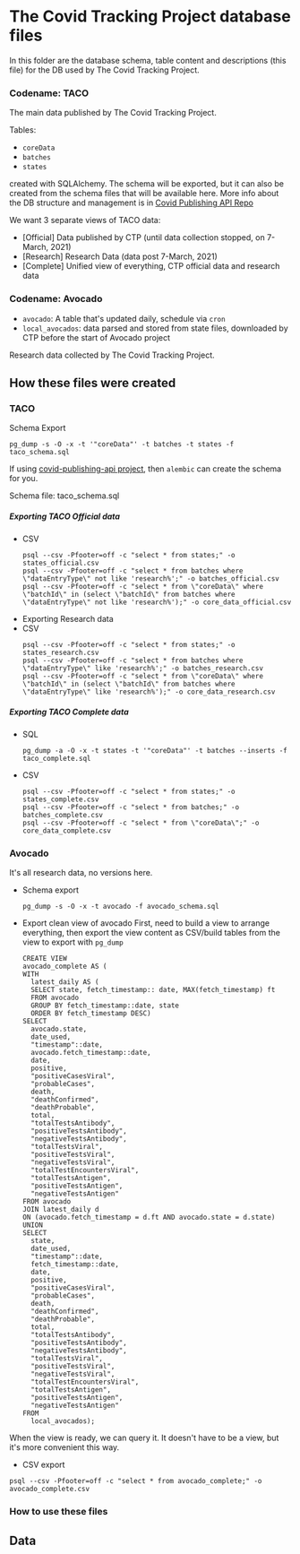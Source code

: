 # The Covid Tracking Project database files

In this folder are the database schema, table content and descriptions (this file) for the DB used by The Covid Tracking Project.

### Codename: TACO
The main data published by The Covid Tracking Project.

Tables:
- `coreData`
- `batches`
- `states`

created with SQLAlchemy. The schema will be exported, but it can also be created from the schema files that will be available here.
More info about the DB structure and management is in [Covid Publishing API Repo](https://github.com/COVID19Tracking/covid-publishing-api)

We want 3 separate views of TACO data:
  - [Official] Data published by CTP (until data collection stopped, on 7-March, 2021)
  - [Research] Research Data (data post 7-March, 2021)
  - [Complete] Unified view of everything, CTP official data and research data


### Codename: Avocado
- `avocado`: A table that's updated daily, schedule via `cron`
- `local_avocados`: data parsed and stored from state files, downloaded by CTP before the start of Avocado project

Research data collected by The Covid Tracking Project.


## How these files were created
### TACO
Schema Export
```
pg_dump -s -O -x -t '"coreData"' -t batches -t states -f taco_schema.sql
```
If using [covid-publishing-api project](https://github.com/COVID19Tracking/covid-publishing-api), then `alembic` can create the schema for you.

Schema file: taco_schema.sql

##### Exporting TACO Official data
 - CSV
   ```
   psql --csv -Pfooter=off -c "select * from states;" -o states_official.csv
   psql --csv -Pfooter=off -c "select * from batches where \"dataEntryType\" not like 'research%';" -o batches_official.csv
   psql --csv -Pfooter=off -c "select * from \"coreData\" where \"batchId\" in (select \"batchId\" from batches where \"dataEntryType\" not like 'research%');" -o core_data_official.csv
   ```
- Exporting Research data
 - CSV
   ```
   psql --csv -Pfooter=off -c "select * from states;" -o states_research.csv
   psql --csv -Pfooter=off -c "select * from batches where \"dataEntryType\" like 'research%';" -o batches_research.csv
   psql --csv -Pfooter=off -c "select * from \"coreData\" where \"batchId\" in (select \"batchId\" from batches where \"dataEntryType\" like 'research%');" -o core_data_research.csv
   ```

##### Exporting TACO Complete data
 - SQL
   ```
   pg_dump -a -O -x -t states -t '"coreData"' -t batches --inserts -f taco_complete.sql
   ```
 - CSV
   ```
   psql --csv -Pfooter=off -c "select * from states;" -o states_complete.csv
   psql --csv -Pfooter=off -c "select * from batches;" -o batches_complete.csv
   psql --csv -Pfooter=off -c "select * from \"coreData\";" -o core_data_complete.csv
    ```
 

### Avocado
It's all research data, no versions here.

- Schema export
  ```
  pg_dump -s -O -x -t avocado -f avocado_schema.sql
  ```
- Export clean view of avocado
First, need to build a view to arrange everything, then export the view content as CSV/build tables from the view to export with `pg_dump` 
  ```
  CREATE VIEW
  avocado_complete AS (
  WITH
    latest_daily AS (
    SELECT state, fetch_timestamp:: date, MAX(fetch_timestamp) ft
    FROM avocado
    GROUP BY fetch_timestamp::date, state
    ORDER BY fetch_timestamp DESC)
  SELECT
    avocado.state,
    date_used,
    "timestamp"::date,
    avocado.fetch_timestamp::date,
    date,
    positive,
    "positiveCasesViral",
    "probableCases",
    death,
    "deathConfirmed",
    "deathProbable",
    total,
    "totalTestsAntibody",
    "positiveTestsAntibody",
    "negativeTestsAntibody",
    "totalTestsViral",
    "positiveTestsViral",
    "negativeTestsViral",
    "totalTestEncountersViral",
    "totalTestsAntigen",
    "positiveTestsAntigen",
    "negativeTestsAntigen"
  FROM avocado
  JOIN latest_daily d
  ON (avocado.fetch_timestamp = d.ft AND avocado.state = d.state) UNION
  SELECT
    state,
    date_used,
    "timestamp"::date,
    fetch_timestamp::date,
    date,
    positive,
    "positiveCasesViral",
    "probableCases",
    death,
    "deathConfirmed",
    "deathProbable",
    total,
    "totalTestsAntibody",
    "positiveTestsAntibody",
    "negativeTestsAntibody",
    "totalTestsViral",
    "positiveTestsViral",
    "negativeTestsViral",
    "totalTestEncountersViral",
    "totalTestsAntigen",
    "positiveTestsAntigen",
    "negativeTestsAntigen"
  FROM
    local_avocados);
  ```

When the view is ready, we can query it. It doesn't have to be a view, but it's more convenient this way.

- CSV export
```
psql --csv -Pfooter=off -c "select * from avocado_complete;" -o avocado_complete.csv
```


### How to use these files

## Data
